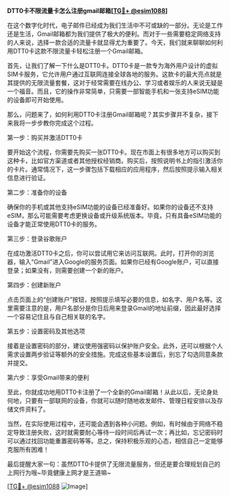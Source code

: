 **DTT0卡不限流量卡怎么注册gmail邮箱[[TG💪+ @esim1088](https://t.me/s/esim1088)]**

在这个数字化时代，电子邮件已经成为我们生活中不可或缺的一部分。无论是工作还是生活，Gmail邮箱都为我们提供了极大的便利。而对于一些需要稳定网络支持的人来说，选择一款合适的流量卡就显得尤为重要了。今天，我们就来聊聊如何利用DTT0卡这款不限流量卡轻松注册一个Gmail邮箱。

首先，让我们了解一下什么是DTT0卡。DTT0卡是一款专为海外用户设计的虚拟SIM卡服务，它允许用户通过互联网连接全球各地的服务。这款卡的最大亮点就是其提供的无限流量套餐，这对于经常需要在线办公、学习或者娱乐的人来说无疑是一个福音。而且，它的操作非常简单，只需要一部智能手机和一张支持eSIM功能的设备即可开始使用。

那么，问题来了，如何利用DTT0卡注册Gmail邮箱呢？其实步骤并不复杂，接下来我将一步步教你完成这个过程。

第一步：购买并激活DTT0卡

要开始这个流程，你需要先购买一张DTT0卡。现在市面上有很多地方可以购买到这种卡，比如官方渠道或者其他授权经销商。购买后，按照说明书上的指引激活你的卡片。通常情况下，这一步骤包括下载相应的应用程序，然后按照提示输入相关信息进行验证。

第二步：准备你的设备

确保你的手机或其他支持eSIM功能的设备已经准备好。如果你的设备还不支持eSIM，那么可能需要考虑更换设备或升级系统版本。毕竟，只有具备eSIM功能的设备才能正常使用DTT0卡的服务。

第三步：登录谷歌账户

在成功激活DTT0卡之后，你可以尝试用它来访问互联网。此时，打开你的浏览器，输入“Gmail”进入Google的服务页面。如果你已经有Google账户，可以直接登录；如果没有，则需要创建一个新的账户。

第四步：创建新账户

点击页面上的“创建账户”按钮，按照提示填写必要的信息，如名字、用户名等。这里需要注意的是，用户名部分是你日后用来登录Gmail的地址前缀，因此最好选择一个容易记住且与自己相关联的名字。

第五步：设置密码及其他选项

接着是设置密码的部分，建议使用强密码以保护账户安全。此外，还可以根据个人需求设置两步验证等额外的安全措施。完成这些基本设置后，别忘了勾选同意条款并提交。

第六步：享受Gmail带来的便利

至此，你就成功地用DTT0卡注册了一个全新的Gmail邮箱！从此以后，无论身处何地，只要有一部联网的设备，你就可以随时随地收发邮件、管理日程安排以及存储文件资料了。

当然，在实际使用过程中，还可能会遇到各种小问题。例如，有时候由于网络不稳定导致注册失败，这时就需要耐心等待一段时间后再试一次；再比如，忘记密码时可以通过找回功能重置密码等等。总之，保持积极乐观的心态，相信自己一定能够克服所有困难！

最后提醒大家一句：虽然DTT0卡提供了无限流量服务，但还是要合理规划自己的上网行为哦~毕竟健康上网才是王道嘛~

[[TG💪+ @esim1088](https://t.me/s/esim1088) ![Image](https://i.postimg.cc/4NQfJmqS/Snipaste-2025-05-13-00-14-12.png)]